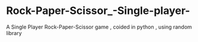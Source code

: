 # Rock-Paper-Scissor_-Single-player-
A Single Player Rock-Paper-Scissor game , coided in python , using random library
